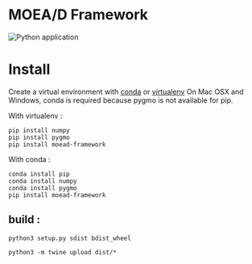 # MOEA/D Framework

![Python application](https://github.com/geoffreyp/moead/workflows/Python%20application/badge.svg?branch=master)


# Install

Create a virtual environment with [conda](https://docs.conda.io/en/latest/miniconda.html) or [virtualenv](https://packaging.python.org/guides/installing-using-pip-and-virtual-environments/#creating-a-virtual-environment)
On Mac OSX and Windows, conda is required because pygmo is not available for pip. 

With virtualenv : 

    pip install numpy
    pip install pygmo
    pip install moead-framework
    
With conda : 

    conda install pip
    conda install numpy
    conda install pygmo
    pip install moead-framework


## build : 

    python3 setup.py sdist bdist_wheel
 
    python3 -m twine upload dist/*
